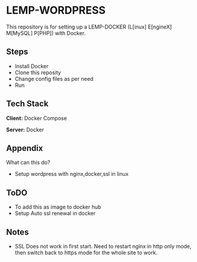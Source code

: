 
# LEMP-WORDPRESS

This repository is for setting up a LEMP-DOCKER (L[inux] E[ngineX] M[MySQL] P[PHP]) with Docker.


## Steps

- Install Docker
- Clone this reposity
- Change config files as per need
- Run
## Tech Stack

**Client:** Docker Compose

**Server:** Docker


## Appendix

What can this do?

- Setup wordpress with nginx,docker,ssl in linux

## ToDO

- To add this as image to docker hub
- Setup Auto ssl renewal in docker

## Notes

- SSL Does not work in first start. Need to restart nginx in http only mode, then switch back to https mode for the whole site to work.
